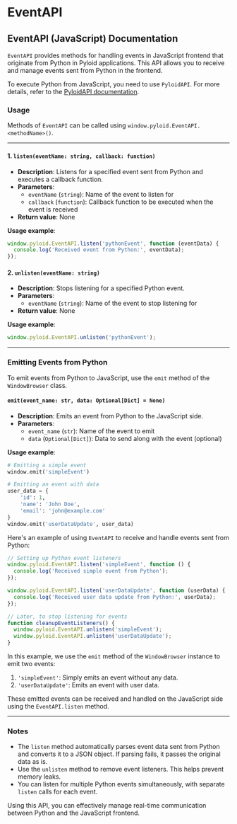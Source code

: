 # EventAPI

## EventAPI (JavaScript) Documentation

`EventAPI` provides methods for handling events in JavaScript frontend that originate from Python in Pyloid applications. This API allows you to receive and manage events sent from Python in the frontend.

To execute Python from JavaScript, you need to use `PyloidAPI`. For more details, refer to the [PyloidAPI documentation](../python-backend/pyloidapi.md).

### Usage

Methods of `EventAPI` can be called using `window.pyloid.EventAPI.<methodName>()`.

***

#### 1. `listen(eventName: string, callback: function)`

* **Description**: Listens for a specified event sent from Python and executes a callback function.
* **Parameters**:
  * `eventName` (`string`): Name of the event to listen for
  * `callback` (`function`): Callback function to be executed when the event is received
* **Return value**: None

**Usage example**:

```javascript
window.pyloid.EventAPI.listen('pythonEvent', function (eventData) {
  console.log('Received event from Python:', eventData);
});
```

#### 2. `unlisten(eventName: string)`

* **Description**: Stops listening for a specified Python event.
* **Parameters**:
  * `eventName` (`string`): Name of the event to stop listening for
* **Return value**: None

**Usage example**:

```javascript
window.pyloid.EventAPI.unlisten('pythonEvent');
```

***

### Emitting Events from Python

To emit events from Python to JavaScript, use the `emit` method of the `WindowBrowser` class.

#### `emit(event_name: str, data: Optional[Dict] = None)`

* **Description**: Emits an event from Python to the JavaScript side.
* **Parameters**:
  * `event_name` (`str`): Name of the event to emit
  * `data` (`Optional[Dict]`): Data to send along with the event (optional)

**Usage example**:

```python
# Emitting a simple event
window.emit('simpleEvent')

# Emitting an event with data
user_data = {
    'id': 1,
    'name': 'John Doe',
    'email': 'john@example.com'
}
window.emit('userDataUpdate', user_data)
```

Here's an example of using `EventAPI` to receive and handle events sent from Python:

```javascript
// Setting up Python event listeners
window.pyloid.EventAPI.listen('simpleEvent', function () {
  console.log('Received simple event from Python');
});

window.pyloid.EventAPI.listen('userDataUpdate', function (userData) {
  console.log('Received user data update from Python:', userData);
});

// Later, to stop listening for events
function cleanupEventListeners() {
  window.pyloid.EventAPI.unlisten('simpleEvent');
  window.pyloid.EventAPI.unlisten('userDataUpdate');
}
```

In this example, we use the `emit` method of the `WindowBrowser` instance to emit two events:

1. `'simpleEvent'`: Simply emits an event without any data.
2. `'userDataUpdate'`: Emits an event with user data.

These emitted events can be received and handled on the JavaScript side using the `EventAPI.listen` method.

***

### Notes

* The `listen` method automatically parses event data sent from Python and converts it to a JSON object. If parsing fails, it passes the original data as is.
* Use the `unlisten` method to remove event listeners. This helps prevent memory leaks.
* You can listen for multiple Python events simultaneously, with separate `listen` calls for each event.

Using this API, you can effectively manage real-time communication between Python and the JavaScript frontend.
